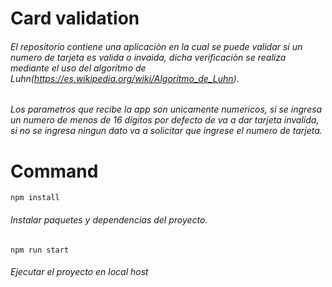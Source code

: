 # Card validation
###### El repositorio contiene una aplicaciòn en la cual se puede validar si un numero de tarjeta es valida o invaida, dicha verificaciòn se realiza mediante el uso del algoritmo de Luhn(https://es.wikipedia.org/wiki/Algoritmo_de_Luhn).
###### Los parametros que recibe la app son unicamente numericos, si se ingresa un numero de menos de 16 digitos por defecto de va a dar tarjeta invalida, si no se ingresa ningun dato  va a solicitar que ingrese el numero de tarjeta.
# Command
``` 
npm install
```
###### Instalar paquetes y dependencias del proyecto.

```
npm run start
```
###### Ejecutar el proyecto en local host

